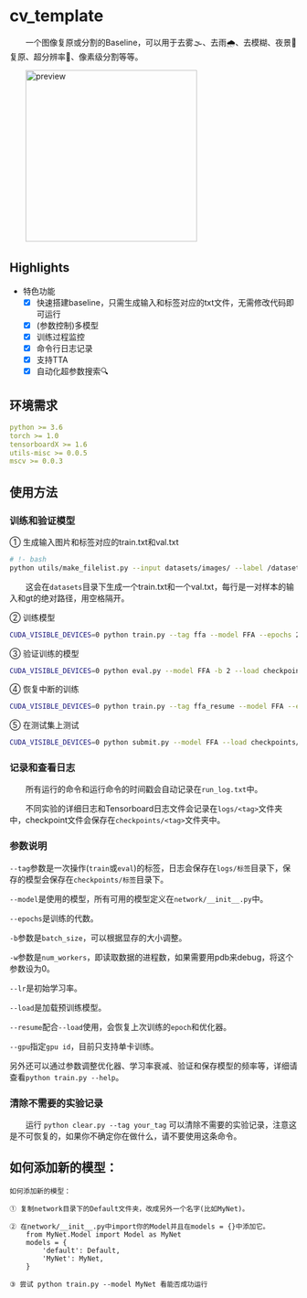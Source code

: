 # cv_template

　　一个图像复原或分割的Baseline，可以用于去雾🌫、去雨🌧、去模糊、夜景🌃复原、超分辨率👾、像素级分割等等。
  
　　<img alt='preview' src='http://www.xyu.ink/wp-content/uploads/2020/11/dehaze5.png' height=300/>

## Highlights

- 特色功能
  - [x] 快速搭建baseline，只需生成输入和标签对应的txt文件，无需修改代码即可运行
  - [x] (参数控制)多模型
  - [x] 训练过程监控
  - [x] 命令行日志记录
  - [x] 支持TTA
  - [x] 自动化超参数搜索🔍

<!-- 
## To do List

- 模型
  - [ ] FFA-Net
  - [ ] Multi-Scale Boosted Dehazing Network with Dense Feature Fusion 
  - [ ] Cascaded Refinement
  - [ ] PANet
- 平台支持
  - [ ] 多GPU支持
  - [ ] 测试时支持多`batch_size`
  
- TTA
  - [ ] 放大、色相、饱和度、亮度
  - [ ] `flip`
  - [ ] 多尺度测试
  - [ ] ttach库
- 其他Tricks
  - [ ] 使用fp_16训练，提高训练速度
  - [ ] One_Cycle 学习率 -->

## 环境需求

```yaml
python >= 3.6
torch >= 1.0
tensorboardX >= 1.6
utils-misc >= 0.0.5
mscv >= 0.0.3
```

## 使用方法

### 训练和验证模型

① 生成输入图片和标签对应的train.txt和val.txt

```bash
# !- bash
python utils/make_filelist.py --input datasets/images/ --label /datasets/labels --val_ratio 0.1 --out datasets
```

　　这会在`datasets`目录下生成一个train.txt和一个val.txt，每行是一对样本的输入和gt的绝对路径，用空格隔开。

② 训练模型

```bash
CUDA_VISIBLE_DEVICES=0 python train.py --tag ffa --model FFA --epochs 20 -b 2 --lr 0.0001 # --tag用于区分每次实验，可以是任意字符串
```

③ 验证训练的模型

```bash
CUDA_VISIBLE_DEVICES=0 python eval.py --model FFA -b 2 --load checkpoints/ffa/20_FFA.pt
```

④ 恢复中断的训练

```bash
CUDA_VISIBLE_DEVICES=0 python train.py --tag ffa_resume --model FFA --epochs 20 -b 2 --lr 0.0001 --load checkpoints/ffa/10_FFA.pt --resume
```

⑤ 在测试集上测试

```bash
CUDA_VISIBLE_DEVICES=0 python submit.py --model FFA --load checkpoints/ffa/20_FFA.pt
```

### 记录和查看日志

　　所有运行的命令和运行命令的时间戳会自动记录在`run_log.txt`中。

　　不同实验的详细日志和Tensorboard日志文件会记录在`logs/<tag>`文件夹中，checkpoint文件会保存在`checkpoints/<tag>`文件夹中。


### 参数说明

`--tag`参数是一次操作(`train`或`eval`)的标签，日志会保存在`logs/标签`目录下，保存的模型会保存在`checkpoints/标签`目录下。  

`--model`是使用的模型，所有可用的模型定义在`network/__init__.py`中。  

`--epochs`是训练的代数。  

`-b`参数是`batch_size`，可以根据显存的大小调整。  

`-w`参数是`num_workers`，即读取数据的进程数，如果需要用pdb来debug，将这个参数设为0。  

`--lr`是初始学习率。

`--load`是加载预训练模型。  

`--resume`配合`--load`使用，会恢复上次训练的`epoch`和优化器。  

`--gpu`指定`gpu id`，目前只支持单卡训练。  

另外还可以通过参数调整优化器、学习率衰减、验证和保存模型的频率等，详细请查看`python train.py --help`。  


### 清除不需要的实验记录

　　运行 `python clear.py --tag your_tag` 可以清除不需要的实验记录，注意这是不可恢复的，如果你不确定你在做什么，请不要使用这条命令。


## 如何添加新的模型：

```
如何添加新的模型：

① 复制network目录下的Default文件夹，改成另外一个名字(比如MyNet)。

② 在network/__init__.py中import你的Model并且在models = {}中添加它。
    from MyNet.Model import Model as MyNet
    models = {
        'default': Default,
        'MyNet': MyNet,
    }

③ 尝试 python train.py --model MyNet 看能否成功运行
```
